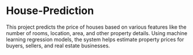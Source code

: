 # House-Prediction
This project predicts the price of houses based on various features like the number of rooms, location, area, and other property details.   Using machine learning regression models, the system helps estimate property prices for buyers, sellers, and real estate businesses.    

